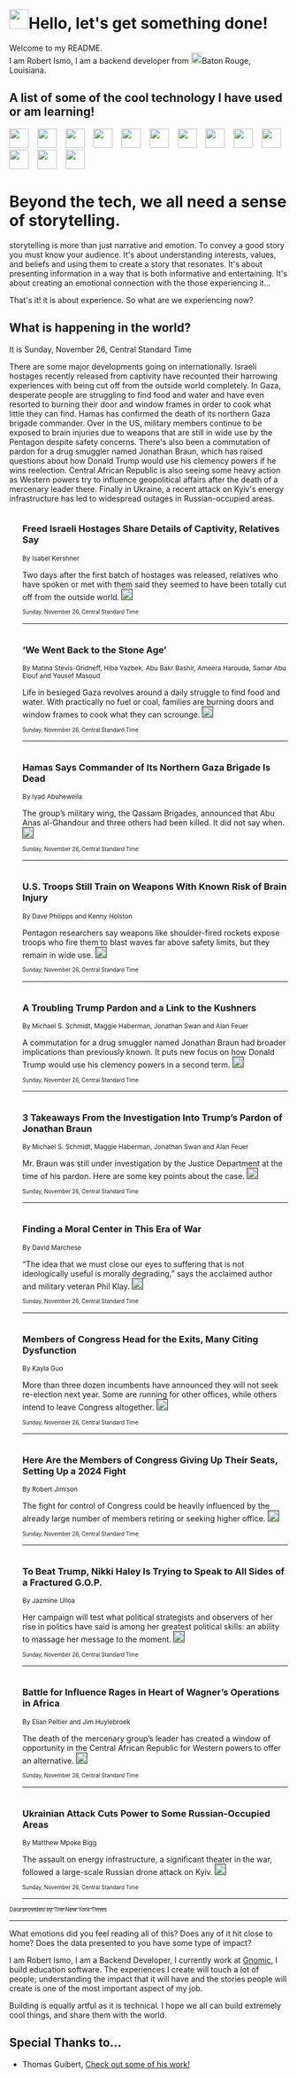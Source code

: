<h1><img src="https://emojis.slackmojis.com/emojis/images/1643514375/3493/hot-coffee.gif?1643514375" width="35"/>Hello, let's get something done!</h1>

<p>Welcome to my README.<br/>
I am Robert Ismo, I am a backend developer from <img src="https://emojis.slackmojis.com/emojis/images/1638395689/50435/moulin_rouge.png?1638395689" width="20"/>Baton Rouge, Louisiana.</p>
<h2>A list of some of the cool technology I have used or am learning!</h2>
<p>
<img src="https://emojis.slackmojis.com/emojis/images/1643516091/21142/meow_bongotap.gif?1643516091" width="35" alt="">
<img src="https://img.shields.io/badge/Favorite%20Frontend%20Framework-SvelteKit-f83903" alt="">
<img src="https://img.shields.io/badge/Second%20Favorite-Vue-40b581" alt="">
<img src="https://img.shields.io/badge/Most%20Used%20Runtime-Nodejs-78b061" alt="">
<img src="https://emojis.slackmojis.com/emojis/images/1643517416/34482/fire.gif?1643517416" width="35" alt="">
<img src="https://img.shields.io/badge/Javascript%20But%20Better-Typescript-0078ca" alt="">
<img src="https://img.shields.io/badge/Favorite%20Language-Elixir-3e244d" alt="">
<img src="https://img.shields.io/badge/Containerize%20Everything-Docker-6ac9ef" alt="">
<img src="https://emojis.slackmojis.com/emojis/images/1643514596/5999/meow_party.gif?1643514596" width="35" alt="">
<img src="https://img.shields.io/badge/API%20Love%20Language-Graphql-de32a5" alt="">
<img src="https://img.shields.io/badge/Our%20Favorite%20Version%20Controller-Git-e94f33" alt="">
<img src="https://img.shields.io/badge/Favorite%20Database-Redis-d42d1d" alt="">
<img src="https://emojis.slackmojis.com/emojis/images/1643514559/5584/deployparrot.gif?1643514559" width="35" alt="">
<img src="https://img.shields.io/badge/Container%20Interstate-RabbitMQ-f66200" alt="">
<img src="https://img.shields.io/badge/Gotta%20Learn-Kubernetes-316adf" alt="">
<img src="https://img.shields.io/badge/Really%20Mature%20Now-WASM-654fef" alt="">
<img src="https://emojis.slackmojis.com/emojis/images/1666642497/61942/dance_vibe.gif?1666642497" width="35" alt="">
<img src="https://img.shields.io/badge/For%20My%20M1-ARM64-657d96" alt="">
<img src="https://img.shields.io/badge/Loving%20This%20So%20Much-TailwindCSS-17bcb5" alt="">
<img src="https://img.shields.io/badge/Cool%20Build%20Tool-Vite-f9cb24" alt="">
<img src="https://emojis.slackmojis.com/emojis/images/1669231376/62819/working-on-it.gif?1669231376" width="35" alt="">
<img src="https://img.shields.io/badge/Fun%20and%20Easy%20Database-MongoDB-5f8c49" alt="">
<img src="https://img.shields.io/badge/JS%20Life%20Support-NPM-c73737" alt="">
<img src="https://img.shields.io/badge/I%20Liked%20It-DynamoDB-0073b9" alt="">
<img src="https://emojis.slackmojis.com/emojis/images/1643514045/46/question.gif?1643514045" width="35" alt="">
<img src="https://img.shields.io/badge/cool-React-60d6f9" alt="">
<img src="https://img.shields.io/badge/Future%20Big%20Project-Lambda-f37e00" alt="">
<img src="https://img.shields.io/badge/NPM%20But%20Better-PNPM-f1aa07" alt="">
<img src="https://emojis.slackmojis.com/emojis/images/1643514943/9662/fbwow.gif?1643514943" width="35" alt="">
<img src="https://img.shields.io/badge/First%20Language-C-662079" alt="">
<img src="https://img.shields.io/badge/Where%20I%20Deploy%20Frontend-Vercel-000000" alt="">
<img src="https://img.shields.io/badge/Who%20Does%20not%20Want%20an%20App-Swift-f9492a" alt="">
<img src="https://emojis.slackmojis.com/emojis/images/1643514058/151/javascript.png?1643514058" width="35" alt="">
<img src="https://img.shields.io/badge/cool-Python-fbd542" alt="">
<img src="https://img.shields.io/badge/Favorite%20Something-Stripe-656cdc" alt="">
<img src="https://img.shields.io/badge/Of%20Course-HTML5-ed6327" alt="">
<img src="https://emojis.slackmojis.com/emojis/images/1660415405/60731/bomb.gif?1660415405" width="35" alt="">
<img src="https://img.shields.io/badge/hate-CSS-2964ec" alt="">
<img src="https://img.shields.io/badge/Learning-CircleCI-141215" alt="">
<img src="https://img.shields.io/badge/Learning-Rust-fbbb3b" alt="">
<img src="https://emojis.slackmojis.com/emojis/images/1660415397/60712/writing-hand.gif?1660415397" width="35" alt="">
<img src="https://img.shields.io/badge/Dev%20Browser%20of%20Choice-Firefox-cc4e26" alt="">
<img src="https://img.shields.io/badge/Recoverying%20From%20Windows-UNIX-1781e3" alt="">
<img src="https://img.shields.io/badge/LOVE-LogSeq-90c1c2" alt="">
<img src="https://emojis.slackmojis.com/emojis/images/1643514066/223/kirby.gif?1643514066" width="35" alt="">
<img src="https://img.shields.io/badge/Daily%20Driver-MacOS-e6e6e8" alt="">
<img src="https://img.shields.io/badge/Git%20Server-Github-000000" alt="">
<img src="https://img.shields.io/badge/enjoyable-EC2-f17428" alt="">
<img src="https://emojis.slackmojis.com/emojis/images/1643514239/2069/excited.gif?1643514239" width="35" alt="">
</p>
<h1>Beyond the tech, we all need a sense of storytelling.</h1>
<p>storytelling is more than just narrative and emotion. To convey a good story you must know your audience. It's about understanding interests, values, and beliefs and using them to create a story that resonates. It's about presenting information in a way that is both informative and entertaining. It's about creating an emotional connection with the those experiencing it...</p>
<p>That's it! it is about experience. So what are we experiencing now?</p>
<h2>What is happening in the world?</h2>
<p>It is Sunday, November 26, Central Standard Time</p>
<p>
There are some major developments going on internationally. Israeli hostages recently released from captivity have recounted their harrowing experiences with being cut off from the outside world completely. In Gaza, desperate people are struggling to find food and water and have even resorted to burning their door and window frames in order to cook what little they can find. Hamas has confirmed the death of its northern Gaza brigade commander. Over in the US, military members continue to be exposed to brain injuries due to weapons that are still in wide use by the Pentagon despite safety concerns. There&#39;s also been a commutation of pardon for a drug smuggler named Jonathan Braun, which has raised questions about how Donald Trump would use his clemency powers if he wins reelection. Central African Republic is also seeing some heavy action as Western powers try to influence geopolitical affairs after the death of a mercenary leader there. Finally in Ukraine, a recent attack on Kyiv&#39;s energy infrastructure has led to widespread outages in Russian-occupied areas.</p>
<ol>
<img src="https://img.shields.io/badge/-world-blue" alt="">
<h3>Freed Israeli Hostages Share Details of Captivity, Relatives Say</h3>
<sub>By Isabel Kershner</sub>
<p>Two days after the first batch of hostages was released, relatives who have spoken or met with them said they seemed to have been totally cut off from the outside world.  <a href=""><img src="https://developer.nytimes.com/files/poweredby_nytimes_30b.png?v=1583354208352" height="20"></a></p>
<sub><sub>Sunday, November 26, Central Standard Time</sub></sub>
<hr/>
<img src="https://img.shields.io/badge/-world-blue" alt="">
<h3>‘We Went Back to the Stone Age’</h3>
<sub>By Matina Stevis-Gridneff, Hiba Yazbek, Abu Bakr Bashir, Ameera Harouda, Samar Abu Elouf and Yousef Masoud</sub>
<p>Life in besieged Gaza revolves around a daily struggle to find food and water. With practically no fuel or coal, families are burning doors and window frames to cook what they can scrounge.  <a href=""><img src="https://developer.nytimes.com/files/poweredby_nytimes_30b.png?v=1583354208352" height="20"></a></p>
<sub><sub>Sunday, November 26, Central Standard Time</sub></sub>
<hr/>
<img src="https://img.shields.io/badge/-world-blue" alt="">
<h3>Hamas Says Commander of Its Northern Gaza Brigade Is Dead</h3>
<sub>By Iyad Abuheweila</sub>
<p>The group’s military wing, the Qassam Brigades, announced that Abu Anas al-Ghandour and three others had been killed. It did not say when.  <a href=""><img src="https://developer.nytimes.com/files/poweredby_nytimes_30b.png?v=1583354208352" height="20"></a></p>
<sub><sub>Sunday, November 26, Central Standard Time</sub></sub>
<hr/>
<img src="https://img.shields.io/badge/-us-blue" alt="">
<h3>U.S. Troops Still Train on Weapons With Known Risk of Brain Injury</h3>
<sub>By Dave Philipps and Kenny Holston</sub>
<p>Pentagon researchers say weapons like shoulder-fired rockets expose troops who fire them to blast waves far above safety limits, but they remain in wide use.  <a href=""><img src="https://developer.nytimes.com/files/poweredby_nytimes_30b.png?v=1583354208352" height="20"></a></p>
<sub><sub>Sunday, November 26, Central Standard Time</sub></sub>
<hr/>
<img src="https://img.shields.io/badge/-us-blue" alt="">
<h3>A Troubling Trump Pardon and a Link to the Kushners</h3>
<sub>By Michael S. Schmidt, Maggie Haberman, Jonathan Swan and Alan Feuer</sub>
<p>A commutation for a drug smuggler named Jonathan Braun had broader implications than previously known. It puts new focus on how Donald Trump would use his clemency powers in a second term.  <a href=""><img src="https://developer.nytimes.com/files/poweredby_nytimes_30b.png?v=1583354208352" height="20"></a></p>
<sub><sub>Sunday, November 26, Central Standard Time</sub></sub>
<hr/>
<img src="https://img.shields.io/badge/-us-blue" alt="">
<h3>3 Takeaways From the Investigation Into Trump’s Pardon of Jonathan Braun</h3>
<sub>By Michael S. Schmidt, Maggie Haberman, Jonathan Swan and Alan Feuer</sub>
<p>Mr. Braun was still under investigation by the Justice Department at the time of his pardon. Here are some key points about the case.  <a href=""><img src="https://developer.nytimes.com/files/poweredby_nytimes_30b.png?v=1583354208352" height="20"></a></p>
<sub><sub>Sunday, November 26, Central Standard Time</sub></sub>
<hr/>
<img src="https://img.shields.io/badge/-magazine-blue" alt="">
<h3>Finding a Moral Center in This Era of War</h3>
<sub>By David Marchese</sub>
<p>“The idea that we must close our eyes to suffering that is not ideologically useful is morally degrading,” says the acclaimed author and military veteran Phil Klay.  <a href=""><img src="https://developer.nytimes.com/files/poweredby_nytimes_30b.png?v=1583354208352" height="20"></a></p>
<sub><sub>Sunday, November 26, Central Standard Time</sub></sub>
<hr/>
<img src="https://img.shields.io/badge/-us-blue" alt="">
<h3>Members of Congress Head for the Exits, Many Citing Dysfunction</h3>
<sub>By Kayla Guo</sub>
<p>More than three dozen incumbents have announced they will not seek re-election next year. Some are running for other offices, while others intend to leave Congress altogether.  <a href=""><img src="https://developer.nytimes.com/files/poweredby_nytimes_30b.png?v=1583354208352" height="20"></a></p>
<sub><sub>Sunday, November 26, Central Standard Time</sub></sub>
<hr/>
<img src="https://img.shields.io/badge/-us-blue" alt="">
<h3>Here Are the Members of Congress Giving Up Their Seats, Setting Up a 2024 Fight</h3>
<sub>By Robert Jimison</sub>
<p>The fight for control of Congress could be heavily influenced by the already large number of members retiring or seeking higher office.  <a href=""><img src="https://developer.nytimes.com/files/poweredby_nytimes_30b.png?v=1583354208352" height="20"></a></p>
<sub><sub>Sunday, November 26, Central Standard Time</sub></sub>
<hr/>
<img src="https://img.shields.io/badge/-us-blue" alt="">
<h3>To Beat Trump, Nikki Haley Is Trying to Speak to All Sides of a Fractured G.O.P.</h3>
<sub>By Jazmine Ulloa</sub>
<p>Her campaign will test what political strategists and observers of her rise in politics have said is among her greatest political skills: an ability to massage her message to the moment.  <a href=""><img src="https://developer.nytimes.com/files/poweredby_nytimes_30b.png?v=1583354208352" height="20"></a></p>
<sub><sub>Sunday, November 26, Central Standard Time</sub></sub>
<hr/>
<img src="https://img.shields.io/badge/-world-blue" alt="">
<h3>Battle for Influence Rages in Heart of Wagner’s Operations in Africa</h3>
<sub>By Elian Peltier and Jim Huylebroek</sub>
<p>The death of the mercenary group’s leader has created a window of opportunity in the Central African Republic for Western powers to offer an alternative.  <a href=""><img src="https://developer.nytimes.com/files/poweredby_nytimes_30b.png?v=1583354208352" height="20"></a></p>
<sub><sub>Sunday, November 26, Central Standard Time</sub></sub>
<hr/>
<img src="https://img.shields.io/badge/-world-blue" alt="">
<h3>Ukrainian Attack Cuts Power to Some Russian-Occupied Areas</h3>
<sub>By Matthew Mpoke Bigg</sub>
<p>The assault on energy infrastructure, a significant theater in the war, followed a large-scale Russian drone attack on Kyiv.  <a href=""><img src="https://developer.nytimes.com/files/poweredby_nytimes_30b.png?v=1583354208352" height="20"></a></p>
<sub><sub>Sunday, November 26, Central Standard Time</sub></sub>
<hr/>
</ol>
<a href="https://developer.nytimes.com"><sub><sub>Data provided by The New York Times</sub></sub></a>
<hr/>
<p>What emotions did you feel reading all of this? Does any of it hit close to home? Does the data presented to you have some type of impact?</p>
<p>I am Robert Ismo, I am a Backend Developer, I currently work at <a href="https://gnomic.education/">Gnomic</a>, I build education software. The experiences I create will touch a lot of people; understanding the impact that it will have and the stories people will create is one of the most important aspect of my job.</p>
<p>Building is equally artful as it is technical. I hope we all can build extremely cool things, and share them with the world.</p>
<h2>Special Thanks to...</h2>
<ul>
<li>Thomas Guibert, <a href="https://github.com/thmsgbrt/thmsgbrt">Check out some of his work!</a></li>
</ul>